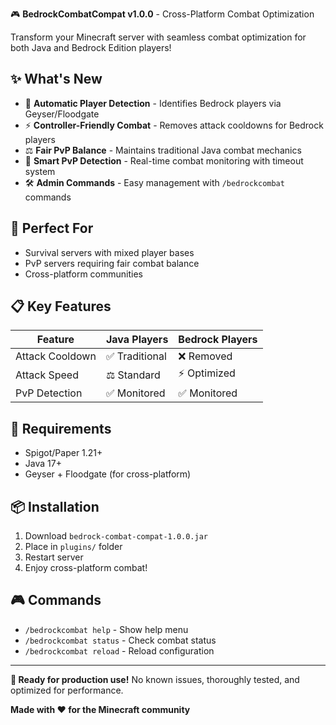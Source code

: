 🎮 **BedrockCombatCompat v1.0.0** - Cross-Platform Combat Optimization

Transform your Minecraft server with seamless combat optimization for both Java and Bedrock Edition players!

## ✨ **What's New**
- 🔄 **Automatic Player Detection** - Identifies Bedrock players via Geyser/Floodgate
- ⚡ **Controller-Friendly Combat** - Removes attack cooldowns for Bedrock players
- ⚖️ **Fair PvP Balance** - Maintains traditional Java combat mechanics
- 🎯 **Smart PvP Detection** - Real-time combat monitoring with timeout system
- 🛠️ **Admin Commands** - Easy management with `/bedrockcombat` commands

## 🎯 **Perfect For**
- Survival servers with mixed player bases
- PvP servers requiring fair combat balance
- Cross-platform communities

## 📋 **Key Features**
| Feature | Java Players | Bedrock Players |
|---------|--------------|-----------------|
| Attack Cooldown | ✅ Traditional | ❌ Removed |
| Attack Speed | ⚖️ Standard | ⚡ Optimized |
| PvP Detection | ✅ Monitored | ✅ Monitored |

## 🔧 **Requirements**
- Spigot/Paper 1.21+
- Java 17+
- Geyser + Floodgate (for cross-platform)

## 📦 **Installation**
1. Download `bedrock-combat-compat-1.0.0.jar`
2. Place in `plugins/` folder
3. Restart server
4. Enjoy cross-platform combat!

## 🎮 **Commands**
- `/bedrockcombat help` - Show help menu
- `/bedrockcombat status` - Check combat status
- `/bedrockcombat reload` - Reload configuration

---

**🌟 Ready for production use!** No known issues, thoroughly tested, and optimized for performance.

**Made with ❤️ for the Minecraft community**